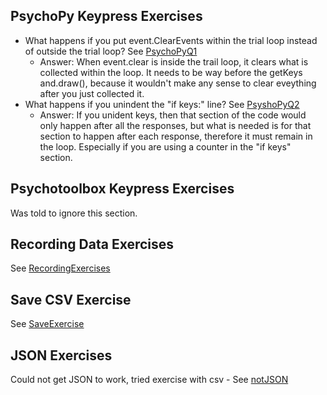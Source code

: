 ## PsychoPy Keypress Exercises
- What happens if you put event.ClearEvents within the trial loop instead of outside the trial loop? See [PsychoPyQ1](https://github.com/EGuidry/Psych403/blob/main/Assignment8/PsychoPyQ1.py)
    - Answer: When event.clear is inside the trail loop, it clears what is collected within the loop. It needs to be way before the getKeys 
      and.draw(), because it wouldn't make any sense to clear eveything after you just collected it.
- What happens if you unindent the "if keys:" line? See [PsyshoPyQ2](https://github.com/EGuidry/Psych403/blob/main/Assignment8/PsychoPyQ2.py)
    - Answer: If you unident keys, then that section of the code would only happen after all the responses, but what is needed is for that      section to happen after each response, therefore it must remain in the loop. Especially if you are using a counter in the "if keys"        section.

## Psychotoolbox Keypress Exercises
Was told to ignore this section.

## Recording Data Exercises
See [RecordingExercises](https://github.com/EGuidry/Psych403/blob/main/Assignment8/RecordingExercises.py)

## Save CSV Exercise
See [SaveExercise](https://github.com/EGuidry/Psych403/blob/main/Assignment8/SaveExercise.py)

## JSON Exercises
Could not get JSON to work, tried exercise with csv - See [notJSON](https://github.com/EGuidry/Psych403/blob/main/Assignment8/notJSON.py)
